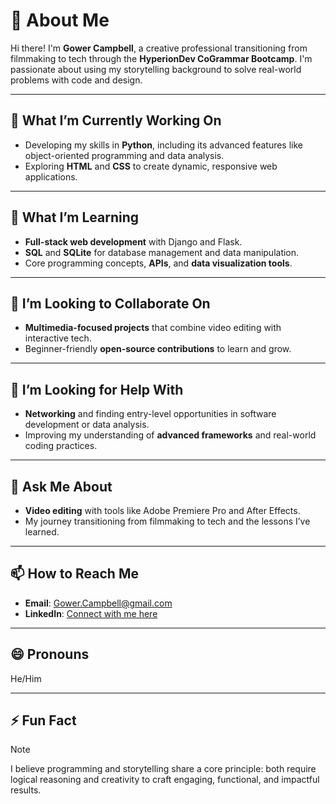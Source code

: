 # 👋 About Me
<picture>
   <source media="(prefers-color-scheme: light)"
![Logo](Images/Logo.png)
</picture>

Hi there! I'm **Gower Campbell**, a creative professional transitioning from filmmaking to tech through the **HyperionDev CoGrammar Bootcamp**. I'm passionate about using my storytelling background to solve real-world problems with code and design.

---

## 🔭 What I’m Currently Working On
- Developing my skills in **Python**, including its advanced features like object-oriented programming and data analysis.
- Exploring **HTML** and **CSS** to create dynamic, responsive web applications.

---

## 🌱 What I’m Learning
- **Full-stack web development** with Django and Flask.
- **SQL** and **SQLite** for database management and data manipulation.
- Core programming concepts, **APIs**, and **data visualization tools**.

---

## 👯 I’m Looking to Collaborate On
- **Multimedia-focused projects** that combine video editing with interactive tech.
- Beginner-friendly **open-source contributions** to learn and grow.

---

## 🤔 I’m Looking for Help With
- **Networking** and finding entry-level opportunities in software development or data analysis.
- Improving my understanding of **advanced frameworks** and real-world coding practices.

---

## 💬 Ask Me About
- **Video editing** with tools like Adobe Premiere Pro and After Effects.
- My journey transitioning from filmmaking to tech and the lessons I’ve learned.

---

## 📫 How to Reach Me
- **Email**: [Gower.Campbell@gmail.com](mailto:Gower.Campbell@gmail.com)
- **LinkedIn**: [Connect with me here](https://www.linkedin.com)

---

## 😄 Pronouns
He/Him

---

## ⚡ Fun Fact
> [!NOTE]
> I believe programming and storytelling share a core principle: both require logical reasoning and creativity to craft engaging, functional, and impactful results.
